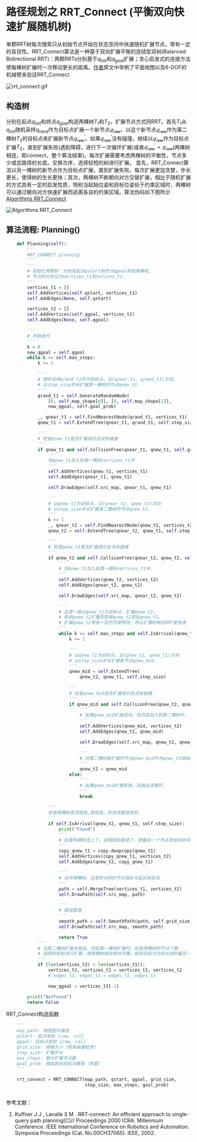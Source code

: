 # 路径规划之 RRT_Connect (平衡双向快速扩展随机树)

单颗RRT树每次搜索只从初始节点开始在状态空间中快速随机扩展节点，带有一定的盲目性。RRT_Connect算法是一种基于双向扩展平衡的连结型双树(Balanced Bidirectional RRT)：两颗RRTs分别基于$q_{init}$和$q_{goal}$扩展；贪心启发式的连接方法使每棵树扩展时一次移动更长的距离。[作者][1]原文中举例了平面地图以及6-DOF的机械臂来验证RRT_Connect.

![rrt_connect.gif](gif/rrt_connect.gif)

[1]: https://ieeexplore.ieee.org/document/844730 


## 构造树

分别在起点$q_{init}$和终点$q_{goal}$构造两棵树$T_1$和$T_2$，扩展节点方式同RRT。首先$T_1$从$q_{init}$随机采样$q_{rand}$作为目标点扩展一个新节点$𝑞_{𝑛𝑒𝑤}$，以这个新节点$𝑞_{𝑛𝑒𝑤}$作为第二棵树$T_2$的目标点来扩展新节点$𝑞^′_{𝑛𝑒𝑤}$。如果$𝑞^′_{𝑛𝑒𝑤}$没有碰撞，继续以$𝑞_{𝑛𝑒𝑤}$作为目标点扩展$T_2$，直到扩展失败(遇到障碍，进行下一次循环扩展)或者$𝑞^′_{𝑛𝑒𝑤}=𝑞_{𝑛𝑒𝑤}$(两棵树相连，即connect，整个算法结束)。每次扩展需要考虑两棵树的平衡性，节点多少或总路径的长度。交换次序，选择较短的树进行扩展。
首先，RRT_Connect算法以另一棵树的新节点作为目标点扩展，直到扩展失败。每次扩展更加贪婪，步长更长，使得树的生长更快；其次，两棵树不断朝向对方交替扩展，相比于随机扩展的方式具有一定的启发性质，特别当起始位姿和目标位姿处于约束区域时，两棵树可以通过朝向对方快速扩展而逃离各自的约束区域。算法伪码如下图所示 [Algorithms RRT_Connect](img/algorithm_rrt_connect.png)

![Algorithms RRT_Connect](img/algorithm_rrt_connect.png)

## 算法流程: Planning()

``` python
    def Planning(self):
        '''
        RRT_CONNECT planning
        '''
        '''
        # 初始化两颗树：分别在起点qstart和终点qgoal构造两棵树,
        # 节点树分别记为vertices_t1和vetices_t2.
        '''
        vertices_t1 = []
        self.AddVertices(self.qstart, vertices_t1)
        self.AddEdges(None, self.qstart)

        vertices_t2 = []
        self.AddVertices(self.qgoal, vertices_t2)
        self.AddEdges(None, self.qgoal)

        '''
        # 开始迭代
        '''
        k = 0
        new_qgoal = self.qgoal
        while k <= self.max_steps:
            k += 1

            '''
            # 随机采样qrand_t1作为目标点，沿(qnear_t1, qrand_t1)方向,
            # 以step_size步长扩展第一棵树的节点qnew_t1. 
            '''
            qrand_t1 = self.GenerateRandomNode(
                [0, self.map_shape[0]], [0, self.map_shape[1]],
                new_qgoal, self.goal_prob)

            _, qnear_t1 = self.FindNearestNode(qrand_t1, vertices_t1)
            qnew_t1 = self.ExtendTree(qnear_t1, qrand_t1, self.step_size)

            '''
            # 检查qnew_t1是否扩展成功且没有碰撞
            '''
            if qnew_t1 and self.CollsionFree(qnear_t1, qnew_t1, self.grid_size):
                '''
                将qnew_t1加入到第一颗树vertices_t1中
                '''                
                self.AddVertices(qnew_t1, vertices_t1)
                self.AddEdges(qnear_t1, qnew_t1)

                self.DrawEdges(self.src_map, qnear_t1, qnew_t1)

                '''           
                # 以qnew_t1为目标点，沿(qnear_t2, qnew_t1)方向
                # 以step_size步长扩展第二棵树的节点qnew_t2.               
                '''
                k += 1
                _, qnear_t2 = self.FindNearestNode(qnew_t1, vertices_t2)
                qnew_t2 = self.ExtendTree(qnear_t2, qnew_t1, self.step_size)

                '''
                # 检查qnew_t1是否扩展成功且没有碰撞
                '''
                if qnew_t2 and self.CollsionFree(qnear_t2, qnew_t2, self.grid_size):
                    '''
                    # 将qnew_t1加入到第一颗树vertices_t1中
                    '''
                    self.AddVertices(qnew_t2, vertices_t2)
                    self.AddEdges(qnear_t2, qnew_t2)

                    self.DrawEdges(self.src_map, qnear_t2, qnew_t2)

                    '''
                    # 这里一直以qnew_t1为目标点，扩展qnew_t2，
                    # 除非qnew_t2扩展失败或qnew_t2到达qnew_t1。
                    # 扩展qnew_t2带有一定的贪婪特性，所以扩展树相比RRT更快速
                    '''
                    while k <= self.max_steps and self.IsArrival(qnew_t2, qnew_t1, self.step_size) == False:
                        k += 1

                        '''
                        # 以qnew_t1为目标点，沿(qnew_t2, qnew_t1)方向
                        # 以step_size步长扩展新节点qnew_mid.
                        '''
                        qnew_mid = self.ExtendTree(
                            qnew_t2, qnew_t1, self.step_size)
                        
                        '''
                        # 检查qnew_mid是否扩展成功且没有碰撞
                        '''
                        if qnew_mid and self.CollsionFree(qnew_t2, qnew_mid, self.grid_size):
                            '''
                            # 如果qnew_mid扩展成功，则将其加入到第二棵树中.
                            '''
                            self.AddVertices(qnew_mid, vertices_t2)
                            self.AddEdges(qnew_t2, qnew_mid)

                            self.DrawEdges(self.src_map, qnew_t2, qnew_mid)

                            '''
                            # 将第二棵树新扩展的节点qnew_mid作为qnew_t2继续扩展
                            '''
                            qnew_t2 = qnew_mid
                        else:
                            '''
                            # 如果qnew_mid扩展失败，则跳出该循环.
                            '''
                            break
                        
                '''
                检查两棵树是否相连,若相连，则完成路径规划
                '''   
                if self.IsArrival(qnew_t2, qnew_t1, self.step_size):
                    print("Found")
                    '''
                    # 如果两棵树连上了，说明找到路径了，把最后一个节点添加到树中。                    
                    '''
                    copy_qnew_t1 = copy.deepcopy(qnew_t1)
                    self.AddVertices(copy_qnew_t1, vertices_t2)
                    self.AddEdges(qnew_t2, copy_qnew_t1)

                    '''
                    # 合并两棵树，注意终点树的节点指针与起点树反向
                    '''
                    path = self.MergeTree(vertices_t1, vertices_t2)
                    self.DrawPath(self.src_map, path)

                    '''
                    # 路径圆滑
                    '''
                    smooth_path = self.SmoothPath(path, self.grid_size)
                    self.DrawPath(self.src_map, smooth_path)

                    return True
            '''
            # 当第二棵树扩展失败后，回到第一棵树扩展时，检查两棵树的节点个数，
            # 选择较短树进行扩展，使两棵树保持相对平衡。新的目标点为较长树的最后一个节点
            '''
            if (len(vertices_t2) < len(vertices_t1)):
                vertices_t2, vertices_t1 = vertices_t1, vertices_t2
                # edges_t2, edges_t1 = edges_t1, edges_t2

                new_qgoal = vertices_t2[-1]

        print("NotFound")
        return False
```

RRT_Connect构造函数

``` python
    '''
    map_path: 地图图片路径
    qstart: 起点坐标 [row, col]
    qgoal: 目标点坐标 [row, col]
    grid_size: 网格大小（用来碰撞检测）
    step_size: 扩展步长
    max_steps: 最大扩展节点数
    goal_prob: 增加趋向目标点概率（贪婪）
    '''

    rrt_connect = RRT_CONNECT(map_path, qstart, qgoal, grid_size,
                              step_size, max_steps, goal_prob)
    
```

参考文献：
1. Kuffner J J , Lavalle S M . RRT-connect: An efficient approach to single-query path planning[C]// Proceedings 2000 ICRA. Millennium Conference. IEEE International Conference on Robotics and Automation. Symposia Proceedings (Cat. No.00CH37065). IEEE, 2002.  

